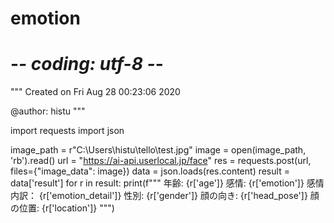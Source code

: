 # emotion

# -*- coding: utf-8 -*-
"""
Created on Fri Aug 28 00:23:06 2020

@author: histu
"""


import requests
import json

image_path = r"C:\Users\histu\tello\test.jpg"
image =  open(image_path, 'rb').read()
url = "https://ai-api.userlocal.jp/face"
res = requests.post(url, files={"image_data": image})
data = json.loads(res.content)
result = data['result']
for r in result:
    print(f"""
    年齢: {r['age']}
    感情: {r['emotion']}
    感情内訳： {r['emotion_detail']}
    性別: {r['gender']}
    顔の向き: {r['head_pose']}
    顔の位置: {r['location']}
    """)
